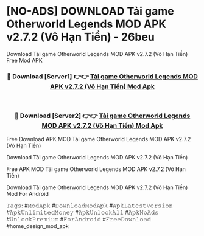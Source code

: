 # [NO-ADS] DOWNLOAD Tải game Otherworld Legends MOD APK v2.7.2 (Vô Hạn Tiền) - 26beu
Download Tải game Otherworld Legends MOD APK v2.7.2 (Vô Hạn Tiền) Free Mod APK

<div align="center">
<h3>🔴 Download [Server1] 👉👉 <a href="https://apk-comot.site?title=Tải_game_Otherworld_Legends_MOD_APK_v2.7.2_(Vô_Hạn_Tiền)">Tải game Otherworld Legends MOD APK v2.7.2 (Vô Hạn Tiền) Mod Apk</a></h3><br>

<h3>🔴 Download [Server2] 👉👉 <a href="https://apk-comot.site?title=Tải_game_Otherworld_Legends_MOD_APK_v2.7.2_(Vô_Hạn_Tiền)">Tải game Otherworld Legends MOD APK v2.7.2 (Vô Hạn Tiền) Mod Apk</a></h3>
</div>


Free Download APK MOD Tải game Otherworld Legends MOD APK v2.7.2 (Vô Hạn Tiền)

Download Tải game Otherworld Legends MOD APK v2.7.2 (Vô Hạn Tiền) 

Free APK MOD Tải game Otherworld Legends MOD APK v2.7.2 (Vô Hạn Tiền) 

Download Tải game Otherworld Legends MOD APK v2.7.2 (Vô Hạn Tiền) Mod For Android

𝚃𝚊𝚐𝚜: #𝙼𝚘𝚍𝙰𝚙𝚔 #𝙳𝚘𝚠𝚗𝚕𝚘𝚊𝚍𝙼𝚘𝚍𝙰𝚙𝚔 #𝙰𝚙𝚔𝙻𝚊𝚝𝚎𝚜𝚝𝚅𝚎𝚛𝚜𝚒𝚘𝚗 #𝙰𝚙𝚔𝚄𝚗𝚕𝚒𝚖𝚒𝚝𝚎𝚍𝙼𝚘𝚗𝚎𝚢 #𝙰𝚙𝚔𝚄𝚗𝚕𝚘𝚌𝚔𝙰𝚕𝚕 #𝙰𝚙𝚔𝙽𝚘𝙰𝚍𝚜 #𝚄𝚗𝚕𝚘𝚌𝚔𝙿𝚛𝚎𝚖𝚒𝚞𝚖 #𝙵𝚘𝚛𝙰𝚗𝚍𝚛𝚘𝚒𝚍 #𝙵𝚛𝚎𝚎𝙳𝚘𝚠𝚗𝚕𝚘𝚊𝚍 #home_design_mod_apk